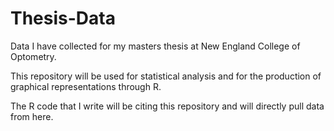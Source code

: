 # Thesis-Data
Data I have collected for my masters thesis at New England College of Optometry.

This repository will be used for statistical analysis and for the production of graphical representations through R.

The R code that I write will be citing this repository and will directly pull data from here.
